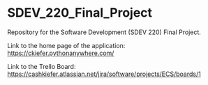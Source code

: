 # SDEV_220_Final_Project
Repository for the Software Development (SDEV 220) Final Project. 

Link to the home page of the application: https://ckiefer.pythonanywhere.com/ 

Link to the Trello Board: https://cashkiefer.atlassian.net/jira/software/projects/ECS/boards/1 
